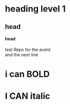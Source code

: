 # heading level 1 
## head
#### head
test Repo for the event   
and the next line 
# i can **BOLD**
# I CAN **italic**
